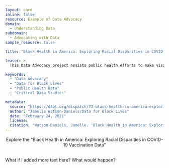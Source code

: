 ```yaml
---
layout: card
inline: false
resource: Example of Data Advocacy
domain:
  - Understanding Data
subdomain:
  - Advocating with Data
sample_resource: false

title: "Black Health in America: Exploring Racial Disparities in COVID-19 Vaccination Data"

teaser: >
  This Data Advocacy project assists public health efforts to make visible existing racial disparities in our healthcare system, specifically in relation to the Covid-19 pandemic. This project asks "Are Black people, who remain overrepresented among COVID-19 deaths, receiving sufficient access to the vaccines?" Data findings presented in a chart "help to visualize the gap between how many Black people are dying from COVID-19 and how many are receiving the vaccine." 

keywords:
  - "Data Advocacy"
  - "Data for Black Lives"
  - "Public Health Data" 
  - "Critical Data Studies"

metadata:
  source: "https://d4bl.org/dispatch/73-black-health-in-america-exploring-racial-disparities-in-covid-19-vaccination-data"
  author: "Jamelle Watson-Daniels/Data for Black Lives"
  date: "February 24, 2021"
  license: 
  citation: "Watson-Daniels, Jamelle. 'Black Health in America: Exploring Racial Disparities in COVID-19 Vaccination Data.' Data for Black Lives. 24 February 2021. https://d4bl.org/dispatch/73-black-health-in-america-exploring-racial-disparities-in-covid-19-vaccination-data."
---
```


<div>
  <center>
  <sl-button-group label="Alignment">
  <sl-button href="https://d4bl.org/dispatch/73-black-health-in-america-exploring-racial-disparities-in-covid-19-vaccination-data">Explore the “Black Health in America: Exploring Racial Disparities in COVID-19 Vaccination Data”</sl-button>
  </sl-button-group>
</center>
</div>

<br>

What if I added more text here? What would happen?
